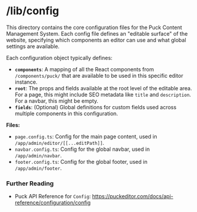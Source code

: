 # /lib/config

This directory contains the core configuration files for the Puck Content Management System. Each config file defines an "editable surface" of the website, specifying which components an editor can use and what global settings are available.

Each configuration object typically defines:

- **`components`**: A mapping of all the React components from `/components/puck/` that are available to be used in this specific editor instance.
- **`root`**: The props and fields available at the root level of the editable area. For a page, this might include SEO metadata like `title` and `description`. For a navbar, this might be empty.
- **`fields`**: (Optional) Global definitions for custom fields used across multiple components in this configuration.

**Files:**

- `page.config.ts`: Config for the main page content, used in `/app/admin/editor/[[...editPath]]`.
- `navbar.config.ts`: Config for the global navbar, used in `/app/admin/navbar`.
- `footer.config.ts`: Config for the global footer, used in `/app/admin/footer`.

### Further Reading

- Puck API Reference for `Config`: https://puckeditor.com/docs/api-reference/configuration/config
